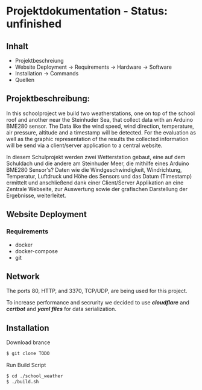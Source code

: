 # Projektdokumentation - Status: unfinished

## Inhalt
- Projektbeschreiung
- Website Deployment
  -> Requirements
  -> Hardware
  -> Software
- Installation
    -> Commands
- Quellen

## Projektbeschreibung:

In this schoolproject we build two weatherstations, one on top of the school roof and another near the Steinhuder Sea,
that collect data with an Arduino BME280 sensor. The Data like the wind speed, wind direction, temperature, air pressure, altitude
and a timestamp will be detected. For the evaluation as well as the graphic representation of the results the collected
information will be send via a client/server application to a central website.

In diesem Schulprojekt werden zwei Wetterstation gebaut, eine auf dem Schuldach und die andere am Steinhuder Meer, die mithilfe eines Arduino BME280 Sensor's? Daten wie
die Windgeschwindigkeit, Windrichtung, Temperatur, Luftdruck und Höhe des Sensors und das Datum (Timestamp) ermittelt und anschließend dank einer Client/Server Applikation
an eine Zentrale Webseite, zur Auswertung sowie der grafischen Darstellung der Ergebnisse, weiterleitet.

## Website Deployment
### Requirements
- docker
- docker-compose
- git

## Network
The ports 80, HTTP, and 3370, TCP/UDP, are being used for this project.

To increase performance and secrurity we decided to use ***cloudflare*** and ***certbot*** and ***yaml files*** for data serialization.

## Installation
Download brance
```bash
$ git clone TODO
```
Run Build Script
```bash
$ cd ./school_weather
$ ./build.sh
```
